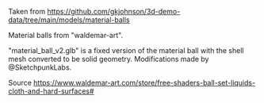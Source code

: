 Taken from https://github.com/gkjohnson/3d-demo-data/tree/main/models/material-balls

Material balls from "waldemar-art".

"material_ball_v2.glb" is a fixed version of the material ball with the shell mesh converted to be solid geometry. Modifications made by @SketchpunkLabs.

Source
https://www.waldemar-art.com/store/free-shaders-ball-set-liquids-cloth-and-hard-surfaces#
